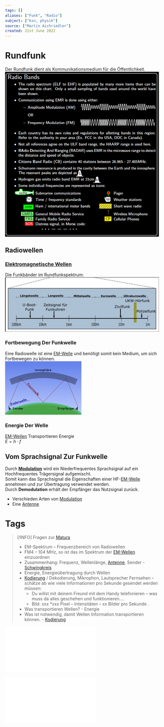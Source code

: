 ```yaml
---
tags: []
aliases: ["Funk", "Radio"]
subject: ["ksn, physik"]
source: ["Martin Aichriedler"]
created: 21st June 2022
---
```


# Rundfunk

Der Rundfunk dient als Kommunikationsmedium für die Öffentlichkeit.  
![500](assets/RadioBands.png)

## Radiowellen

### [Elektromagnetische Wellen](../Physik/Elektromagnetische%20Wellen.md)

Die Funkbänder im Rundfunkspektrum:  
![EM-Spektrum_Funk](../Physik/assets/EM-Spektrum_Funk.png)

### Fortbewegung Der Funkwelle

Eine Radiowelle ist eine [EM-Welle](../Physik/Elektromagnetische%20Wellen.md) und benötigt somit kein Medium, um sich Fortbewegen zu können.  
![Raum-Bodenwelle|475](assets/Raum-Bodenwelle.png)
### Energie Der Welle

[EM-Wellen](../Physik/Elektromagnetische%20Wellen.md) Transportieren Energie  
$E=h\cdot f$ 

## Vom Sprachsignal Zur Funkwelle

Durch **[Modulation](Modulation.md)** wird ein Niederfrequentes Sprachsignal auf ein Hochfrequentes Trägersignal aufgemischt.  
Somit kann das Sprachsignal die Eigenschaften einer HF-[EM-Welle](../Physik/Elektromagnetische%20Wellen.md) annehmen und zur Übertragung verwendet werden.  
Durch **Demodulation** erhält der Empfänger das Nutzsignal zurück.

- Verschieden Arten von [Modulation](Modulation.md)
- Eine [Antenne](Antenne.md) 

# Tags

>[!INFO] Fragen zur [Matura](../{MOT}%20Chemie/{MOC}%20Matura.md)
> - EM-Spektrum – Frequenzbereich von Radiowellen
>- FM4 – 104 MHz, so ist das im Spektrum der [EM-Wellen](../Physik/Elektromagnetische%20Wellen.md) einzuordnen
> - Zusammenhang: Frequenz, Wellenlänge, [Antenne](Antenne.md), Sender - [Schwingkreis](../Mathe/mathe%20(4)/Schwingkreise.md)
> - Energie, Energieübertragung durch Wellen
> - [Kodierung](../Netzwerktechnik/Kodierung.md) / Dekodierung, Mikrophon, Lautsprecher Fernsehen – schätze ab wie viele Informationen pro Sekunde gesendet werden müssen:
>	- Du willst mit deinem Freund mit dem Handy telefonieren – was muss da alles geschehen und funktionieren….
>	- Bild: xxx *xxx Pixel – Intensitäten – xx Bilder pro Sekunde .
> - Was transportieren Wellen? - Energie
> - Was ist notwendig, damit Wellen Information transportieren können. - [Kodierung](../Netzwerktechnik/Kodierung.md)

![Rundfunk](../Physik/assets/pdf/Rundfunk.pdf)


![spectrum_20090210](spectrum_20090210.pdf)
